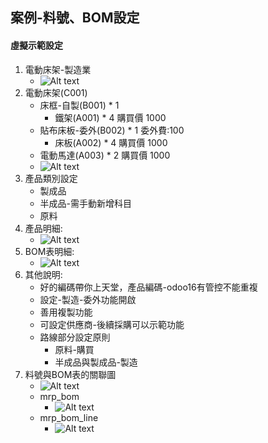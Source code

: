 ## 案例-料號、BOM設定
#### 虛擬示範設定
1. 電動床架-製造業
   + ![Alt text](https://github.com/ksharry/odoo-repository/blob/main/pic/A2101.png?raw=true)
2. 電動床架(C001)
   + 床框-自製(B001) * 1 
     + 鐵架(A001) * 4 購買價 1000
   + 貼布床板-委外(B002) * 1  委外費:100
     + 床板(A002) * 4 購買價 1000
   + 電動馬達(A003) * 2  購買價 1000
   + ![Alt text](https://github.com/ksharry/odoo-repository/blob/main/pic/A2108.png?raw=true)
3. 產品類別設定
   + 製成品
   + 半成品-需手動新增科目
   + 原料
4. 產品明細:
   + ![Alt text](https://github.com/ksharry/odoo-repository/blob/main/pic/A2105.png?raw=true)
5. BOM表明細:
   + ![Alt text](https://github.com/ksharry/odoo-repository/blob/main/pic/A2106.png?raw=true)
6. 其他說明:
   + 好的編碼帶你上天堂，產品編碼-odoo16有管控不能重複
   + 設定-製造-委外功能開啟
   + 善用複製功能
   + 可設定供應商-後續採購可以示範功能
   + 路線部分設定原則
     + 原料-購買
     + 半成品與製成品-製造
7. 料號與BOM表的關聯圖
   + ![Alt text](https://github.com/ksharry/odoo-repository/blob/main/pic/A2104.png?raw=true)
   + mrp_bom
     + ![Alt text](https://github.com/ksharry/odoo-repository/blob/main/pic/A2102.png?raw=true)
   + mrp_bom_line
     + ![Alt text](https://github.com/ksharry/odoo-repository/blob/main/pic/A2107.png?raw=true)
